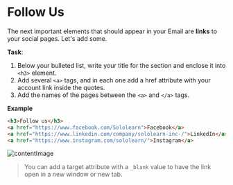 # Follow Us

The next important elements that should appear in your Email are **links** to your social pages.
Let's add some.

**Task**:
1. Below your bulleted list, write your title for the section and enclose it into `<h3>` element.
2. Add several `<a>` tags, and in each one add a href attribute with your account link inside the quotes.
3. Add the names of the pages between the `<a>` and `</a>` tags.

**Example**
```html
<h3>Follow us</h3>
<a href="https://www.facebook.com/Sololearn">Facebook</a>
<a href="https://www.linkedin.com/company/sololearn-inc-/">LinkedIn</a>
<a href="https://www.instagram.com/sololearn/">Instagram</a> 
```

![contentImage](https://api.sololearn.com/DownloadFile?id=4654)

>You can add a target attribute with a `_blank` value to have the link open in a new window or new tab.